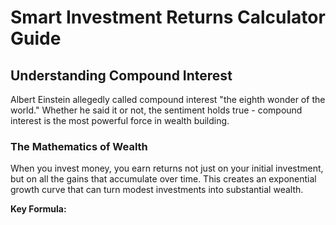 # Smart Investment Returns Calculator Guide

## Understanding Compound Interest

Albert Einstein allegedly called compound interest "the eighth wonder of the world." Whether he said it or not, the sentiment holds true - compound interest is the most powerful force in wealth building.

### The Mathematics of Wealth

When you invest money, you earn returns not just on your initial investment, but on all the gains that accumulate over time. This creates an exponential growth curve that can turn modest investments into substantial wealth.

**Key Formula:**
